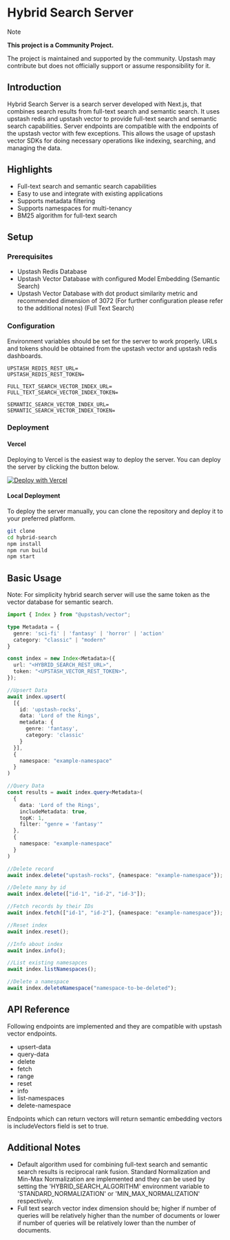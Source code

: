 # Hybrid Search Server

> [!NOTE]  
> **This project is a Community Project.**
>
> The project is maintained and supported by the community. Upstash may contribute but does not officially support or assume responsibility for it.


## Introduction

Hybrid Search Server is a search server developed with Next.js, that combines search results from full-text search and semantic search. 
It uses upstash redis and upstash vector to provide full-text search and semantic search capabilities.
Server endpoints are compatible with the endpoints of the upstash vector with few exceptions. 
This allows the usage of upstash vector SDKs for doing necessary operations like indexing, searching, and managing the data.

## Highlights

- Full-text search and semantic search capabilities
- Easy to use and integrate with existing applications
- Supports metadata filtering
- Supports namespaces for multi-tenancy
- BM25 algorithm for full-text search

## Setup

### Prerequisites

- Upstash Redis Database
- Upstash Vector Database with configured Model Embedding (Semantic Search)
- Upstash Vector Database with dot product similarity metric and recommended dimension of 3072 
(For further configuration please refer to the additional notes) (Full Text Search)

### Configuration

Environment variables should be set for the server to work properly. URLs and tokens should be obtained from the upstash vector and upstash redis dashboards.

```env
UPSTASH_REDIS_REST_URL=
UPSTASH_REDIS_REST_TOKEN=

FULL_TEXT_SEARCH_VECTOR_INDEX_URL=
FULL_TEXT_SEARCH_VECTOR_INDEX_TOKEN=

SEMANTIC_SEARCH_VECTOR_INDEX_URL=
SEMANTIC_SEARCH_VECTOR_INDEX_TOKEN=
```

### Deployment

#### Vercel

Deploying to Vercel is the easiest way to deploy the server. You can deploy the server by clicking the button below.

[![Deploy with Vercel](https://vercel.com/button)](https://vercel.com/new/clone?repository-url=https%3A%2F%2Fgithub.com%2Fupstash%2Fhybrid-search&env=UPSTASH_REDIS_REST_URL,UPSTASH_REDIS_REST_TOKEN,FULL_TEXT_SEARCH_VECTOR_INDEX_URL,FULL_TEXT_SEARCH_VECTOR_INDEX_TOKEN,SEMANTIC_SEARCH_VECTOR_INDEX_URL,SEMANTIC_SEARCH_VECTOR_INDEX_TOKEN&project-name=hybrid-search-server)

#### Local Deployment

To deploy the server manually, you can clone the repository and deploy it to your preferred platform.

```bash
git clone
cd hybrid-search
npm install
npm run build
npm start
```


## Basic Usage

Note: For simplicity hybrid search server will use the same token as the vector database for semantic search.

```ts
import { Index } from "@upstash/vector";

type Metadata = {
  genre: 'sci-fi' | 'fantasy' | 'horror' | 'action'
  category: "classic" | "modern"
}

const index = new Index<Metadata>({
  url: "<HYBRID_SEARCH_REST_URL>",
  token: "<UPSTASH_VECTOR_REST_TOKEN>",
});

//Upsert Data
await index.upsert(
  [{
    id: 'upstash-rocks',
    data: 'Lord of the Rings',
    metadata: {
      genre: 'fantasy',
      category: 'classic'
    }
  }],
  {
    namespace: "example-namespace"
  }
)

//Query Data
const results = await index.query<Metadata>(
  {
    data: 'Lord of the Rings',
    includeMetadata: true,
    topK: 1,
    filter: "genre = 'fantasy'"
  },
  {
    namespace: "example-namespace"
  }
)

//Delete record
await index.delete("upstash-rocks", {namespace: "example-namespace"});

//Delete many by id
await index.delete(["id-1", "id-2", "id-3"]);

//Fetch records by their IDs
await index.fetch(["id-1", "id-2"], {namespace: "example-namespace"});

//Reset index
await index.reset();

//Info about index
await index.info();

//List existing namesapces
await index.listNamespaces();

//Delete a namespace
await index.deleteNamespace("namespace-to-be-deleted");
```

## API Reference

Following endpoints are implemented and they are compatible with upstash vector endpoints.

- upsert-data
- query-data
- delete
- fetch
- range
- reset
- info
- list-namespaces
- delete-namespace

Endpoints which can return vectors will return semantic embedding vectors is includeVectors field is set to true.

## Additional Notes

- Default algorithm used for combining full-text search and semantic search results is reciprocal rank fusion.
Standard Normalization and Min-Max Normalization are implemented and they can be used by setting the
'HYBRID_SEARCH_ALGORITHM' environment variable to 'STANDARD_NORMALIZATION' or 'MIN_MAX_NORMALIZATION' respectively.
- Full text search vector index dimension should be; higher if number of queries will be relatively higher than the number of documents or lower if number of queries will be relatively lower than the number of documents.

